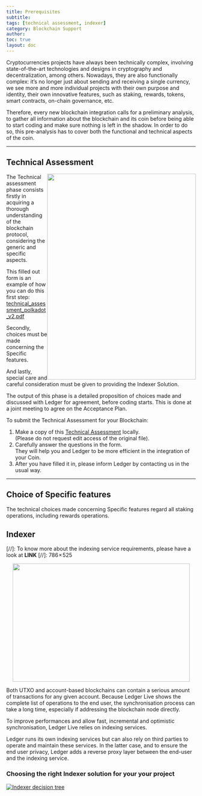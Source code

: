 ```yaml
---
title: Prerequisites
subtitle:
tags: [technical assessment, indexer]
category: Blockchain Support
author:
toc: true
layout: doc
---
```


Cryptocurrencies projects have always been technically complex, involving state-of-the-art technologies and designs in cryptography and decentralization, among others.
Nowadays, they are also functionally complex: it’s no longer just about sending and receiving a single currency, we see more and more individual projects with their own purpose and identity, their own innovative features, such as staking, rewards, tokens, smart contracts, on-chain governance, etc.

Therefore, every new blockchain integration calls for a preliminary analysis, to gather all information about the blockchain and its coin before being able to start coding and make sure nothing is left in the shadow. In order to do so, this pre-analysis has to cover both the functional and technical aspects of the coin.

***
## Technical Assessment

<!-- ------------- Image ------------- -->
<a href="../images/technical-assessment.png">
	<img width="395" height="548" src="../images/technical-assessment.png" style="float:right">
</a>
<!-- --------------------------------- -->

The Technical assessment phase consists firstly in acquiring a thorough understanding of the blockchain protocol, considering the generic and specific aspects.

This filled out form is an example of how you can do this first step: [technical_assessment_polkadot_v2.pdf](../files/technical_assessment_polkadot_v2.pdf)

Secondly, choices must be made concerning the Specific features.

And lastly, special care and careful consideration must be given to providing the Indexer Solution.

The output of this phase is a detailed proposition of choices made and discussed with Ledger for agreement, before coding starts. This is done at a joint meeting to agree on the Acceptance Plan.

To submit the Technical Assessment for your Blockchain:  
1.  Make a copy of this [Technical Assessment]( https://docs.google.com/document/d/1pIk-TtmVtgBeyrUY8EyVjknkk-zoVUAXdxyDHluJSiM) locally. <br> (Please do not request edit access of the original file).  
2.  Carefully answer the questions in the form. <br> They will help you and Ledger to be more efficient in the integration of your Coin.
3.  After you have filled it in, please inform Ledger by contacting us in the usual way. 

***
## Choice of Specific features

The technical choices made concerning Specific features regard all staking operations, including rewards operations.


## Indexer

[//]: To know more about the indexing service requirements, please have a look at  **LINK**
[//]: 786 × 525

<!-- ------------- Image ------------- -->
<div style="text-align:center">
	<a href="../images/blockchain_infra.png">
		<img align="centre" width="471" height="315" src="../images/blockchain_infra.png" >
	</a>
</div>
<!-- --------------------------------- -->

Both UTXO and account-based blockchains can contain a serious amount of transactions for any given account. Because Ledger Live shows the complete list of operations to the end user, the synchronisation process can take a long time, especially if addressing the blockchain node directly.

To improve performances and allow fast, incremental and optimistic synchronisation, Ledger Live relies on indexing services.

Ledger runs its own indexing services but can also rely on third parties to operate and maintain these services. In the latter case, and to ensure the end user privacy, Ledger adds a reverse proxy layer between the end-user and the indexing service.

### Choosing the right Indexer solution for your your project

<!-- ------------- Image ------------- -->
[![Indexer decision tree](../images/indexer-decision-tree.png)](../images/indexer-decision-tree.png)
<!-- --------------------------------- -->
